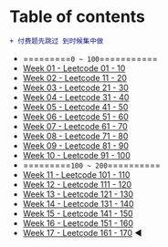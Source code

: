 <!--
 * @Description: Catalogue
 * @Versions: 
 * @Author: Vernon Cui
 * @Github: https://github.com/vernon97
 * @Date: 2020-11-20 19:46:01
 * @LastEditors: Vernon Cui
 * @LastEditTime: 2021-01-03 05:31:37
 * @FilePath: /.leetcode/Users/vernon/Leetcode-notes/README.md
-->
# Table of contents

```diff
+ 付费题先跳过 到时候集中做 
```

* =========`0 ~ 100`===========
* [Week 01 - Leetcode 01 - 10](week01.md)
* [Week 02 - Leetcode 11 - 20](week02.md)
* [Week 03 - Leetcode 21 - 30](week03.md)
* [Week 04 - Leetcode 31 - 40](week04.md)
* [Week 05 - Leetcode 41 - 50](week05.md)
* [Week 06 - Leetcode 51 - 60](week06.md) 
* [Week 07 - Leetcode 61 - 70](week07.md)
* [Week 08 - Leetcode 71 - 80](week08.md)
* [Week 09 - Leetcode 81 - 90](week09.md)
* [Week 10 - Leetcode 91 - 100](week10.md)
* =========`100 ~ 200`==========
* [Week 11 - Leetcode 101 - 110](week11.md)
* [Week 12 - Leetcode 111 - 120](week12.md)
* [Week 13 - Leetcode 121 - 130](week13.md) 
* [Week 14 - Leetcode 131 - 140](week14.md)
* [Week 15 - Leetcode 141 - 150](week15.md) 
* [Week 16 - Leetcode 151 - 160](week16.md)
* [Week 17 - Leetcode 161 - 170](week17.md) ◀️ 